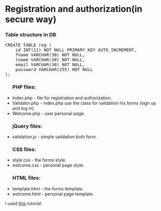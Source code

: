 <h1>Registration and authorization(in secure way)</h1>
<h3>Table structure in DB</h3>
<pre>
CREATE TABLE reg (
    id INT(11) NOT NULL PRIMARY KEY AUTO_INCREMENT,
    fname VARCHAR(30) NOT NULL,
    lname VARCHAR(30) NOT NULL,
    email VARCHAR(30) NOT NULL,
    password VARCHAR(255) NOT NULL
);
</pre>
<ul>
<h3>PHP files:</h3>
  <li>Index.php - file for registration and authorization.</li>
  <li>Validator.php - index.php use the class for validation his forms (sign up and log in).</li>
  <li>Welcome.php - user personal page.</li>
<h3>jQuery files:</h3>
  <li>validation.js - simple validation both form.</li>
<h3>CSS files:</h3>
  <li>style.css - the forms style.</li>
  <li>welcome.css - personal page style.</li>
<h3>HTML files:</h3>
  <li>template.html - the forms template.</li>
  <li>welcome.html - personal page template.</li>
</ul>
<p>I used <a href="https://www.tutorialrepublic.com/php-tutorial/php-mysql-login-system.php">this</a> tutorial.</p>
